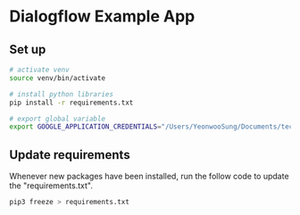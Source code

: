# Dialogflow Example App

## Set up

```bash
# activate venv
source venv/bin/activate

# install python libraries
pip install -r requirements.txt

# export global variable
export GOOGLE_APPLICATION_CREDENTIALS="/Users/YeonwooSung/Documents/technonia/r3test-224927eaf4f2.json"
```

## Update requirements

Whenever new packages have been installed, run the follow code to update the "requirements.txt".

```bash
pip3 freeze > requirements.txt
```
